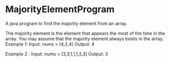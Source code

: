 # MajorityElementProgram
A java program to find the majority element from an array.

The majority element is the element that appears the most of the time in the array. You may
assume that the majority element always exists in the array.
Example 1:
Input: nums = [4,2,4]
Output: 4

Example 2 :
Input: nums = [3,3,1,1,1,3,3]
Output: 3
